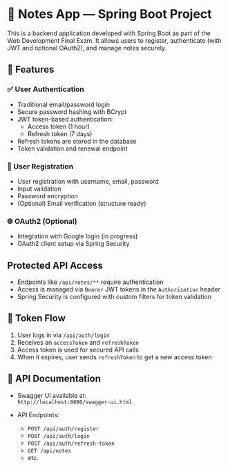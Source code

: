 # 📝 Notes App — Spring Boot Project

This is a backend application developed with Spring Boot as part of the Web Development Final Exam. It allows users to register, authenticate (with JWT and optional OAuth2), and manage notes securely.

## 🔐 Features

### ✅ User Authentication
- Traditional email/password login
- Secure password hashing with BCrypt
- JWT token-based authentication:
  - Access token (1 hour)
  - Refresh token (7 days)
- Refresh tokens are stored in the database
- Token validation and renewal endpoint

### 🧾 User Registration
- User registration with username, email, password
- Input validation
- Password encryption
- (Optional) Email verification (structure ready)

### 🌐 OAuth2 (Optional)
- Integration with Google login (in progress)
- OAuth2 client setup via Spring Security

## Protected API Access

- Endpoints like `/api/notes/**` require authentication
- Access is managed via `Bearer` JWT tokens in the `Authorization` header
- Spring Security is configured with custom filters for token validation

## 🔄 Token Flow

1. User logs in via `/api/auth/login`
2. Receives an `accessToken` and `refreshToken`
3. Access token is used for secured API calls
4. When it expires, user sends `refreshToken` to get a new access token

## 🧪 API Documentation

- Swagger UI available at:  
  `http://localhost:8080/swagger-ui.html`

- API Endpoints:
  - `POST /api/auth/register`
  - `POST /api/auth/login`
  - `POST /api/auth/refresh-token`
  - `GET /api/notes`
  - etc.
